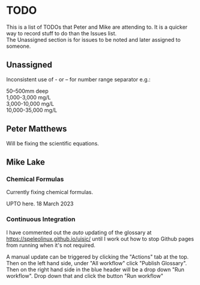 # TODO

This is a list of TODOs that Peter and Mike are attending to.
It is a quicker way to record stuff to do than the Issues list.    
The Unassigned section is for issues to be noted and later assigned to
someone.

## Unassigned

Inconsistent use of - or – for number range separator e.g.:

50–500mm deep    
1,000-3,000 mg/L    
3,000-10,000 mg/L    
10,000-35,000 mg/L

## Peter Matthews

Will be fixing the scientific equations.

## Mike Lake

### Chemical Formulas

Currently fixing chemical formulas.

UPTO here. 18 March 2023

### Continuous Integration

I have commented out the *auto* updating of the glossary at <https://speleolinux.github.io/uisic/>
until I work out how to stop Github pages from running when it's not required.

A manual update can be triggered by clicking the "Actions" tab at the top.
Then on the left hand side, under "All workflow" click "Publish Glossary".
Then on the right hand side in the blue header will be a drop down "Run workflow".
Drop down that and click the button "Run workflow"

